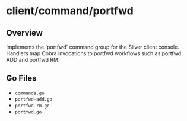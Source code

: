 # client/command/portfwd

## Overview

Implements the 'portfwd' command group for the Sliver client console. Handlers map Cobra invocations to portfwd workflows such as portfwd ADD and portfwd RM.

## Go Files

- `commands.go`
- `portfwd-add.go`
- `portfwd-rm.go`
- `portfwd.go`
